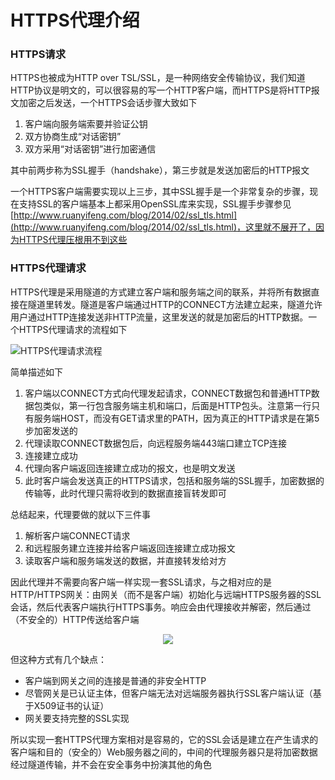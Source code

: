 # HTTPS代理介绍

### HTTPS请求

HTTPS也被成为HTTP over TSL/SSL，是一种网络安全传输协议，我们知道HTTP协议是明文的，可以很容易的写一个HTTP客户端，而HTTPS是将HTTP报文加密之后发送，一个HTTPS会话步骤大致如下

1. 客户端向服务端索要并验证公钥
2. 双方协商生成“对话密钥”
3. 双方采用“对话密钥”进行加密通信

其中前两步称为SSL握手（handshake），第三步就是发送加密后的HTTP报文

一个HTTPS客户端需要实现以上三步，其中SSL握手是一个非常复杂的步骤，现在支持SSL的客户端基本上都采用OpenSSL库来实现，SSL握手步骤参见[http://www.ruanyifeng.com/blog/2014/02/ssl_tls.html](http://www.ruanyifeng.com/blog/2014/02/ssl_tls.html)，这里就不展开了，因为HTTPS代理压根用不到这些

### HTTPS代理请求

HTTPS代理是采用隧道的方式建立客户端和服务端之间的联系，并将所有数据直接在隧道里转发。隧道是客户端通过HTTP的CONNECT方法建立起来，隧道允许用户通过HTTP连接发送非HTTP流量，这里发送的就是加密后的HTTP数据。一个HTTPS代理请求的流程如下

![HTTPS代理请求流程](http://littlewhite.us/pic/stnts/HTTPS-proxy-request.png)

简单描述如下

1. 客户端以CONNECT方式向代理发起请求，CONNECT数据包和普通HTTP数据包类似，第一行包含服务端主机和端口，后面是HTTP包头。注意第一行只有服务端HOST，而没有GET请求里的PATH，因为真正的HTTP请求是在第5步加密发送的
2. 代理读取CONNECT数据包后，向远程服务端443端口建立TCP连接
3. 连接建立成功
4. 代理向客户端返回连接建立成功的报文，也是明文发送
5. 此时客户端会发送真正的HTTPS请求，包括和服务端的SSL握手，加密数据的传输等，此时代理只需将收到的数据直接盲转发即可

总结起来，代理要做的就以下三件事

1. 解析客户端CONNECT请求
2. 和远程服务建立连接并给客户端返回连接建立成功报文
3. 读取客户端和服务端发送的数据，并直接转发给对方

因此代理并不需要向客户端一样实现一套SSL请求，与之相对应的是HTTP/HTTPS网关：由网关（而不是客户端）初始化与远端HTTPS服务器的SSL会话，然后代表客户端执行HTTPS事务。响应会由代理接收并解密，然后通过（不安全的）HTTP传送给客户端

<div style="text-align: center">
<img src="http://littlewhite.us/pic/stnts/HTTP-HTTPS-gateway.jpg"/>
</div>

但这种方式有几个缺点：

* 客户端到网关之间的连接是普通的非安全HTTP
* 尽管网关是已认证主体，但客户端无法对远端服务器执行SSL客户端认证（基于X509证书的认证）
* 网关要支持完整的SSL实现

所以实现一套HTTPS代理方案相对是容易的，它的SSL会话是建立在产生请求的客户端和目的（安全的）Web服务器之间的，中间的代理服务器只是将加密数据经过隧道传输，并不会在安全事务中扮演其他的角色
